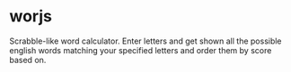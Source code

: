 # worjs

Scrabble-like word calculator. Enter letters and get shown all the possible english words matching your specified letters and order them by score based on.
